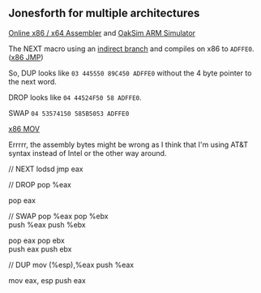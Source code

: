## Jonesforth for multiple architectures

[Online x86 / x64 Assembler](https://defuse.ca/online-x86-assembler.htm) and [OakSim ARM Simulator](https://wunkolo.github.io/OakSim/)

The NEXT macro using an [indirect branch](https://en.wikipedia.org/wiki/Indirect_branch) and compiles on x86 to `ADFFE0`. ([x86 JMP](https://c9x.me/x86/html/file_module_x86_id_147.html))

So, DUP looks like `03 445550 89C450 ADFFE0` without the 4 byte pointer to the next word.

DROP looks like `04 44524F50 58 ADFFE0`.

SWAP `04 53574150 585B5053 ADFFE0`

[x86 MOV](https://c9x.me/x86/html/file_module_x86_id_176.html)

Errrrr, the assembly bytes might be wrong as I think that I'm using AT&T syntax instead of Intel or the other way around.

// NEXT
lodsd
jmp eax

// DROP
pop %eax

pop eax

// SWAP
pop %eax
pop %ebx  
push %eax
push %ebx

pop eax
pop ebx  
push eax
push ebx

// DUP
mov (%esp),%eax
push %eax

mov eax, esp
push eax



